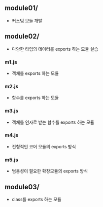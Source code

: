 ## module01/
* 커스텀 모듈 개발

## module02/
* 다양한 타입의 데이터를 exports 하는 모듈 실습
### m1.js
* 객체를 exports 하는 모듈
### m2.js
* 함수를 exports 하는 모듈
### m3.js
* 객체를 인자로 받는 함수를 exports 하는 모듈
### m4.js
* 전형적인 코어 모듈의 exports 방식
### m5.js
* 범용성이 필요한 확장모듈의 exports 방식

## module03/
* class를 exports 하는 모듈